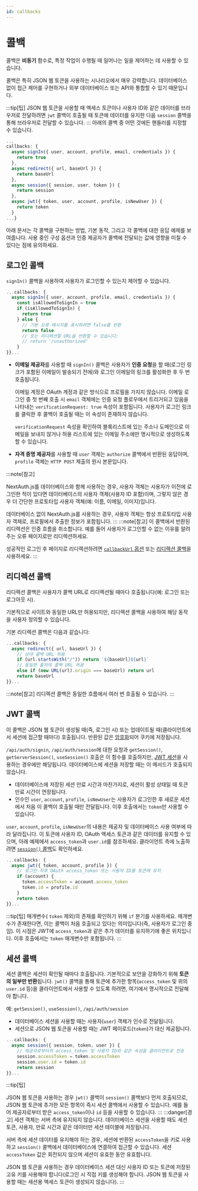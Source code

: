 ```yaml
---
id: callbacks
---
```

# 콜백

콜백은 **비동기** 함수로, 특정 작업이 수행될 때 일어나는 일을 제어하는 데 사용할 수 있습니다.

콜백은 특히 JSON 웹 토큰을 사용하는 시나리오에서 매우 강력합니다. 데이터베이스 없이 접근 제어를 구현하거나 외부 데이터베이스 또는 API와 통합할 수 있기 때문입니다.

:::tip[팁]
JSON 웹 토큰을 사용할 때 액세스 토큰이나 사용자 ID와 같은 데이터를 브라우저로 전달하려면 `jwt` 콜백이 호출될 때 토큰에 데이터를 유지한 다음 `session` 콜백을 통해 브라우저로 전달할 수 있습니다.
:::
아래의 콜백 중 어떤 것에든 핸들러를 지정할 수 있습니다.

```javascript title="pages/api/auth/[...nextauth].js"
...  
callbacks: {    
  async signIn({ user, account, profile, email, credentials }) {      
    return true    
  },    
  async redirect({ url, baseUrl }) {      
    return baseUrl    
  },    
  async session({ session, user, token }) {      
    return session    
  },    
  async jwt({ token, user, account, profile, isNewUser }) {      
    return token    
  }
...}
```

아래 문서는 각 콜백을 구현하는 방법, 기본 동작, 그리고 각 콜백에 대한 응답 예제를 보여줍니다. 사용 중인 구성 옵션과 인증 제공자가 콜백에 전달되는 값에 영향을 미칠 수 있다는 점에 유의하세요.

## 로그인 콜백[](https://nextauth-ko.wsbox.pw/configuration/callbacks#sign-in-callback "헤딩으로 직접 링크")

`signIn()` 콜백을 사용하여 사용자가 로그인할 수 있는지 제어할 수 있습니다.


```javascript title="pages/api/auth/[...nextauth].js"
...callbacks: {  
  async signIn({ user, account, profile, email, credentials }) {    
    const isAllowedToSignIn = true    
    if (isAllowedToSignIn) {      
      return true    
    } else {      
      // 기본 오류 메시지를 표시하려면 false를 반환
      return false      
      // 또는 리디렉션할 URL을 반환할 수 있습니다:
      // return '/unauthorized'    
    }  
}}...
```

- **이메일 제공자**를 사용할 때 `signIn()` 콜백은 사용자가 **인증 요청**을 할 때(로그인 링크가 포함된 이메일이 발송되기 전에)와 로그인 이메일의 링크를 활성화한 후 두 번 호출됩니다.
  
  이메일 계정은 OAuth 계정과 같은 방식으로 프로필을 가지지 않습니다. 이메일 로그인 중 첫 번째 호출 시 `email` 객체에는 인증 요청 플로우에서 트리거되고 있음을 나타내는 `verificationRequest: true` 속성이 포함됩니다. 사용자가 로그인 링크를 클릭한 후 콜백이 호출될 때는 이 속성이 존재하지 않습니다.
  
  `verificationRequest` 속성을 확인하여 블록리스트에 있는 주소나 도메인으로 이메일을 보내지 않거나 허용 리스트에 있는 이메일 주소에만 명시적으로 생성하도록 할 수 있습니다.

- **자격 증명 제공자**를 사용할 때 `user` 객체는 `authorize` 콜백에서 반환된 응답이며, `profile` 객체는 `HTTP POST` 제출의 원시 본문입니다.

:::note[참고]

NextAuth.js를 데이터베이스와 함께 사용하는 경우, 사용자 객체는 사용자가 이전에 로그인한 적이 있다면 데이터베이스의 사용자 객체(사용자 ID 포함)이며, 그렇지 않은 경우 더 간단한 프로토타입 사용자 객체(예: 이름, 이메일, 이미지)입니다.

데이터베이스 없이 NextAuth.js를 사용하는 경우, 사용자 객체는 항상 프로토타입 사용자 객체로, 프로필에서 추출한 정보가 포함됩니다.
:::
:::note[참고]
이 콜백에서 반환된 리디렉션은 인증 흐름을 취소합니다. 예를 들어 사용자가 로그인할 수 없는 이유를 알려주는 오류 페이지로만 리디렉션하세요.

성공적인 로그인 후 페이지로 리디렉션하려면 [`callbackUrl` 옵션](https://nextauth-ko.wsbox.pw/getting-started/client#specifying-a-callbackurl) 또는 [리디렉션 콜백](https://nextauth-ko.wsbox.pw/configuration/callbacks#redirect-callback)을 사용하세요.
:::
## 리디렉션 콜백[](https://nextauth-ko.wsbox.pw/configuration/callbacks#redirect-callback "헤딩으로 직접 링크")

리디렉션 콜백은 사용자가 콜백 URL로 리디렉션될 때마다 호출됩니다(예: 로그인 또는 로그아웃 시).

기본적으로 사이트와 동일한 URL만 허용되지만, 리디렉션 콜백을 사용하여 해당 동작을 사용자 정의할 수 있습니다.

기본 리디렉션 콜백은 다음과 같습니다:

```javascript title="pages/api/auth/[...nextauth].js"
...callbacks: {  
  async redirect({ url, baseUrl }) {    
    // 상대 콜백 URL 허용    
    if (url.startsWith("/")) return `${baseUrl}${url}`    
    // 동일한 출처의 콜백 URL 허용    
    else if (new URL(url).origin === baseUrl) return url    
    return baseUrl  
}}...
```

:::note[참고]
리디렉션 콜백은 동일한 흐름에서 여러 번 호출될 수 있습니다.
:::
## JWT 콜백[](https://nextauth-ko.wsbox.pw/configuration/callbacks#jwt-callback "헤딩으로 직접 링크")

이 콜백은 JSON 웹 토큰이 생성될 때(즉, 로그인 시) 또는 업데이트될 때(클라이언트에서 세션에 접근할 때마다) 호출됩니다. 반환된 값은 [암호화](https://nextauth-ko.wsbox.pw/configuration/options#jwt)되어 쿠키에 저장됩니다.

`/api/auth/signin`, `/api/auth/session`에 대한 요청과 `getSession()`, `getServerSession()`, `useSession()` 호출은 이 함수를 호출하지만, [JWT 세션](https://nextauth-ko.wsbox.pw/configuration/options#session)을 사용하는 경우에만 해당됩니다. 데이터베이스에 세션을 저장할 때는 이 메서드가 호출되지 않습니다.

- 데이터베이스에 저장된 세션 만료 시간과 마찬가지로, 세션이 활성 상태일 때 토큰 만료 시간이 연장됩니다.
- 인수인 `user`, `account`, `profile`, `isNewUser`는 사용자가 로그인한 후 새로운 세션에서 처음 이 콜백이 호출될 때만 전달됩니다. 이후 호출에서는 `token`만 사용할 수 있습니다.

`user`, `account`, `profile`, `isNewUser`의 내용은 제공자 및 데이터베이스 사용 여부에 따라 달라집니다. 이 토큰에 사용자 ID, OAuth 액세스 토큰과 같은 데이터를 유지할 수 있으며, 아래 예제에서 `access_token`과 `user.id`를 참조하세요. 클라이언트 측에 노출하려면 [`session()` 콜백](https://nextauth-ko.wsbox.pw/configuration/callbacks#session-callback)도 확인하세요.

```javascript title="pages/api/auth/[...nextauth].js"
...callbacks: {  
  async jwt({ token, account, profile }) {    
    // 로그인 직후 OAuth access_token 또는 사용자 ID를 토큰에 유지    
    if (account) {      
      token.accessToken = account.access_token      
      token.id = profile.id    
    }    
    return token  
}}...
```

:::tip[팁]
매개변수( `token` 제외)의 존재를 확인하기 위해 `if` 분기를 사용하세요. 매개변수가 존재한다면, 이는 콜백이 처음 호출되고 있다는 의미입니다(즉, 사용자가 로그인 중임). 이 시점은 JWT에 `access_token`과 같은 추가 데이터를 유지하기에 좋은 위치입니다. 이후 호출에서는 `token` 매개변수만 포함됩니다.
:::

## 세션 콜백[](https://nextauth-ko.wsbox.pw/configuration/callbacks#session-callback "헤딩으로 직접 링크")

세션 콜백은 세션이 확인될 때마다 호출됩니다. 기본적으로 보안을 강화하기 위해 **토큰의 일부만 반환**됩니다. `jwt()` 콜백을 통해 토큰에 추가한 항목(`access_token` 및 위의 `user.id` 등)을 클라이언트에서 사용할 수 있도록 하려면, 여기에서 명시적으로 전달해야 합니다.

예: `getSession()`, `useSession()`, `/api/auth/session`

- 데이터베이스 세션을 사용할 때는 사용자(`user`) 객체가 인수로 전달됩니다.
- 세션으로 JSON 웹 토큰을 사용할 때는 JWT 페이로드(`token`)가 대신 제공됩니다.

```javascript title="pages/api/auth/[...nextauth].js"
...callbacks: {  
  async session({ session, token, user }) {    
    // 제공자로부터의 access_token 및 사용자 ID와 같은 속성을 클라이언트로 전송    
    session.accessToken = token.accessToken    
    session.user.id = token.id        
    return session  
}}...
```

:::tip[팁]

JSON 웹 토큰을 사용하는 경우 `jwt()` 콜백이 `session()` 콜백보다 먼저 호출되므로, JSON 웹 토큰에 추가한 모든 항목이 즉시 세션 콜백에서 사용할 수 있습니다. 예를 들어 제공자로부터 받은 `access_token`이나 `id` 등을 사용할 수 있습니다.
:::
:::danger[경고]
세션 객체는 서버 측에 유지되지 않습니다. 데이터베이스 세션을 사용할 때도 세션 토큰, 사용자, 만료 시간과 같은 데이터만 세션 테이블에 저장됩니다.

서버 측에 세션 데이터를 유지해야 하는 경우, 세션에 반환된 `accessToken`을 키로 사용하고 `session()` 콜백에서 데이터베이스에 연결하여 접근할 수 있습니다. 세션 `accessToken` 값은 회전되지 않으며 세션이 유효한 동안 유효합니다.

JSON 웹 토큰을 사용하는 경우 데이터베이스 세션 대신 사용자 ID 또는 토큰에 저장된 고유 키를 사용해야 합니다(로그인 시 직접 키를 생성해야 합니다. JSON 웹 토큰을 사용할 때는 세션용 액세스 토큰이 생성되지 않습니다).
:::